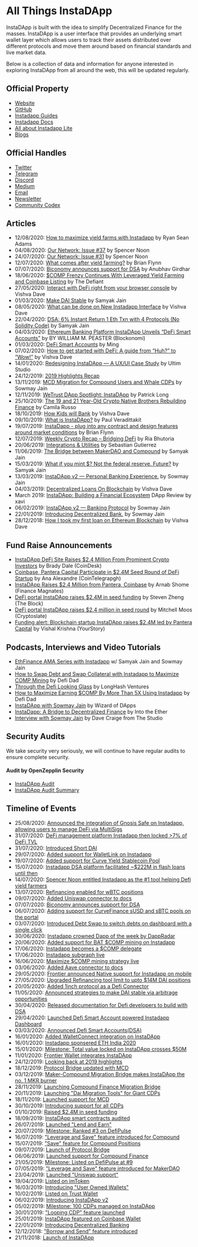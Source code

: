 # All Things InstaDApp 

InstaDApp is built with the idea to simplify Decentralized Finance for the masses. InstaDApp is a user interface that provides an underlying smart wallet layer which allows users to track their assets distributed over different protocols and move them around based on financial standards and live market data.

Below is a collection of data and information for anyone interested in exploring InstaDApp from all around the web, this will be updated regularly.

## Official Property
- [Website](https://instadapp.io/)
- [GitHub](https://github.com/InstaDApp) 
- [Instadapp Guides](https://guides.instadapp.io/)
- [Instadapp Docs](https://docs.instadapp.io/)
- [All about Instadapp Lite](https://lite.guides.instadapp.io/)
- [Blogs](https://blog.instadapp.io/)


## Official Handles
- [Twitter](https://twitter.com/InstaDApp)
- [Telegram](https://t.me/instadapp)
- [Discord](https://discord.gg/73VxbYG)
- [Medium](https://medium.com/instadapp)
- [Email](info@instadapp.io)
- [Newsletter](https://instadapp.io/newsletter/)
- [Community Codex](https://codex.instadapp.io/)

## Articles
- 12/08/2020: [How to maximize yield farms with Instadapp](https://twitter.com/BanklessHQ/status/1293324295809019904?s=20&t=yLbSipchOHxejYFBTmCfnw) by Ryan Sean Adams
- 04/08/2020: [Our Network: Issue #37](https://ournetwork.substack.com/p/our-network-issue-37) by Spencer Noon
- 24/07/2020: [Our Network: Issue #31](https://ournetwork.substack.com/p/our-network-issue-31) by Spencer Noon
- 12/07/2020: [What comes after yield farming?](https://jammsession.substack.com/p/what-comes-after-yield-farming) by Brian Flynn
- 07/07/2020: [Biconomy announces support for DSA](https://medium.com/biconomy/biconomy-announces-support-for-dsa-ca27d9f528ce) by Anubhav Girdhar
- 18/06/2020: [$COMP Frenzy Continues With Leveraged Yield Farming and Coinbase Listing](https://newsletter.thedefiant.io/p/comp-frenzy-continues-with-leveraged-2aa) by The Defiant
- 27/05/2020: [Interact with DeFi right from your browser console](https://blog.instadapp.io/javascript-solidity-devs/) by Vishva Dave
- 01/03/2020: [Make DAI Stable](https://blog.instadapp.io/dai-stable) by Samyak Jain
- 08/05/2020: [What can be done on New Instadapp Interface](https://blog.instadapp.io/new-instadapp-interface) by Vishva Dave
- 22/04/2020: [DSA: 6% Instant Return 1 Eth Txn with 4 Protocols (No Solidity Code)](https://blog.instadapp.io/six-percent-instant-return) by Samyak Jain
- 04/03/2020: [Ethereum Banking Platform InstaDApp Unveils “DeFi Smart Accounts”](https://blockonomi.com/instadapp-unveils-defi-smart-accounts/) by BY WILLIAM M. PEASTER (Blockonomi)
- 01/03/2020: [DeFi Smart Accounts](https://blog.instadapp.io/defi-smart-accounts/) by Ming
- 07/02/2020: [How to get started with DeFi: A guide from “Huh?” to “Wow!”](https://medium.com/instadapp/how-to-get-started-with-defi-a-guide-from-huh-to-wow-5d49da0c43f5) by Vishva Dave
- 14/01/2020: [Redesigning InstaDApp — A UX/UI Case Study](https://medium.com/@ultimstudio/redesigning-the-instadapp-dashboard-a-ux-case-study-c4a55728b5b7) by Ultim Studio
- 24/12/2019: [2019 Highlights Recap](https://medium.com/instadapp/2019-highlights-813047369200)
- 13/11/2019: [MCD Migration for Compound Users and Whale CDPs](https://medium.com/instadapp/mcd-migration-70782c9e6730) by Sowmay Jain
- 12/11/2019: [WeTrust DApp Spotlight: InstaDApp](https://blog.wetrust.io/wetrust-dapp-spotlight-2-instadapp-f583cf7217ed) by Patrick Long
- 25/10/2019: [The 19 and 21 Year-Old Crypto Native Brothers Rebuilding Finance](https://thedefiant.substack.com/p/the-19-and-21-year-old-crypto-native-552) by Camila Russo 
- 18/10/2019: [How Kids will Bank](https://medium.com/instadapp/how-kids-will-bank-36d39d07c63d) by Vishva Dave
- 09/10/2019: [What is InstaDApp?](https://www.veradiverdict.com/p/what-is-instadapp) by Paul Veradittakit
- 19/07/2019: [InstaDapp - plug into any contract and design features around market conditions](https://jammsession.substack.com/p/nfty-54-designing-for-composability) by Brian Flynn
- 12/07/2019: [Weekly Crypto Recap – Bridging DeFi](https://research.circle.com/weekly-recaps/weekly-crypto-recap-bridging-defi) by Ria Bhutoria
- 20/06/2019: [Integrations & Utilities](https://medium.com/instadapp/integration-utilities-1189f688ccc1) by Sebastian Gutierrez
- 11/06/2019: [The Bridge between MakerDAO and Compound](https://medium.com/instadapp/bridge-protocols-eb14b2dd0fe7) by Samyak Jain
- 15/03/2019: [What if you mint $? Not the federal reserve. Future?](https://medium.com/instadapp/what-if-you-create-dollar-80feae24b0c8) by Samyak Jain
- 13/03/2019: [InstaDApp v2 — Personal Banking Experience.](https://medium.com/instadapp/v2-624b4e896bce) by Sowmay Jain
- 04/03/2019: [Decentralized Loans On Blockchain](https://medium.com/instadapp/decentralized-loans-on-blockchain-ce4e0d266ed1) by Vishva Dave
- March 2019: [InstaDApp: Building a Financial Ecosystem](https://steemit.com/stateofthedapps/@xawi/instadapp-building-financial-ecosystem-dappreview) DApp Review by xavi 
- 06/02/2019: [InstaDApp v2 — Banking Protocol](https://medium.com/instadapp/v2-banking-protocol-52ab8327239) by Sowmay Jain 
- 22/01/2019: [Introducing Decentralized Bank.](https://medium.com/instadapp/decentralize-bank-afc337a20f58) by Sowmay Jain
- 28/12/2018: [How I took my first loan on Ethereum Blockchain](https://medium.com/instadapp/first-loan-355d3c84d0ae) by Vishva Dave

## Fund Raise Announcements
- [InstaDApp DeFi Site Raises $2.4 Million From Prominent Crypto Investors](https://www.coindesk.com/instadapp-defi-site-raises-2-4-million-from-prominent-crypto-investors?fbclid=IwAR0FNF-Lym0NhV8W4WoIPQlrwBbvka7MJEr3cJlCFW2Ej2lTfOoAlNGAFbg) by Brady Dale (CoinDesk)
- [Coinbase, Pantera Capital Participate in $2.4M Seed Round of DeFi Startup](https://cointelegraph.com/news/coinbase-pantera-capital-participate-in-24m-seed-round-of-defi-startup) by Ana Alexandre (CoinTelegrapgh)
- [InstaDApp Raises $2.4 Million from Pantera, Coinbase](https://www.financemagnates.com/cryptocurrency/news/instadapp-raises-2-4-million-from-pantera-coinbase) by Arnab Shome (Finance Magnates)
- [DeFi portal InstaDApp raises $2.4M in seed funding](https://www.theblockcrypto.com/linked/41700/defi-portal-instadapp-raises-2-4m-in-seed-funding) by Steven Zheng (The Block)
- [DeFi portal InstaDApp raises $2.4 million in seed round](https://cryptoslate.com/defi-portal-instadapp-raises-2-4-million-in-seed-round) by Mitchell Moos (Cryptoslate)
- [Funding alert: Blockchain startup InstaDApp raises $2.4M led by Pantera Capital](https://yourstory.com/2019/10/funding-blockchain-startup-instadapp-pantera-capital-defi-platform) by Vishal Krishna (YourStory)

## Podcasts, Interviews and Video Tutorials
- [EthFinance AMA Series with Instadapp](https://www.reddit.com/r/ethfinance/comments/hyem0j/ethfinance_ama_series_with_instadapp/) w/ Samyak Jain and Sowmay Jain
- [How to Swap Debt and Swap Collateral with Instadapp to Maximize COMP Mining](https://www.youtube.com/watch?v=bG3S-amyAyY) by Defi Dad
- [Through the Defi Looking Glass](https://www.crowdcast.io/e/through-the-defi-looking) by LongHash Ventures
- [How to Maximize Earning $COMP By More Than 5X Using Instadapp](https://www.youtube.com/watch?v=lcLqPLRFfro) by Defi Dad
- [InstaDApp with Sowmay Jain](https://podcasts.apple.com/us/podcast/episode-1-instadapp-with-sowmay-jain/id1457082835?i=1000433891759) by Wizard of DApps
- [InstaDapp: A Bridge to Decentralized Finance](https://podcasts.apple.com/ca/podcast/instadapp-a-bridge-to-decentralized-finance/id1443920565?i=1000443955185) by Into the Ether
- [Interview with Sowmay Jain](https://www.pscp.tv/w/1jMJgOQQqYOJL) by Dave Craige from The Studio


## Security Audits
We take security very seriously, we will continue to have regular audits to ensure complete security. 
#### Audit by OpenZepplin Security 
- [InstaDApp Audit](https://blog.openzeppelin.com/instadapp-audit/)
- [InstaDApp Audit Summary](https://blog.openzeppelin.com/instadapp-audit-summary/)


## Timeline of Events
- 25/08/2020: [Announced the integration of Gnosis Safe on Instadapp, allowing users to manage DeFi via MultiSigs](https://twitter.com/Instadapp/status/1298312645100146690?s=20&t=yLbSipchOHxejYFBTmCfnw)
- 31/07/2020: [DeFi management platform Instadapp then locked >7% of DeFi TVL](https://twitter.com/MessariCrypto/status/1288934033376915457?s=20&t=yLbSipchOHxejYFBTmCfnw)
- 31/07/2020: [Introduced Short DAI](https://twitter.com/Instadapp/status/1288912758357073923?s=20&t=yLbSipchOHxejYFBTmCfnw)
- 29/07/2020: [Added support for WalletLink on Instadapp](https://twitter.com/Instadapp/status/1288265597021761538?s=20&t=yLbSipchOHxejYFBTmCfnw)
- 19/07/2020: [Added support for Curve Yield Stablecoin Pool](https://twitter.com/Instadapp/status/1284687073547620354?s=20&t=yLbSipchOHxejYFBTmCfnw)
- 15/07/2020: [Instadapp DSA platform facilitated ~$222M in flash loans until then](https://twitter.com/sowmay_jain/status/1283144603978391553?s=20&t=yLbSipchOHxejYFBTmCfnw)
- 14/07/2020: [Spencer Noon entitled Instadapp as the #1 tool helping Defi yield farmers](https://twitter.com/spencernoon/status/1282785782563053568?s=20&t=yLbSipchOHxejYFBTmCfnw)
- 13/07/2020: [Refinancing enabled for wBTC positions](https://twitter.com/Instadapp/status/1282387822171828224?s=20&t=yLbSipchOHxejYFBTmCfnw)
- 09/07/2020: [Added Uniswap connector to docs](https://twitter.com/Instadapp/status/1281259548947427328?s=20&t=yLbSipchOHxejYFBTmCfnw)
- 07/07/2020: [Biconomy announces support for DSA](https://twitter.com/biconomy/status/1280466997445160960?s=20&t=yLbSipchOHxejYFBTmCfnw)
- 06/07/2020: [Adding support for CurveFinance sUSD and sBTC pools on the portal](https://twitter.com/Instadapp/status/1280179929389334530?s=20&t=yLbSipchOHxejYFBTmCfnw)
- 03/07/2020: [Introduced Debt Swap to switch debts on dashboard with a single click](https://twitter.com/Instadapp/status/1278800384249802755?s=20&t=yLbSipchOHxejYFBTmCfnw)
- 30/06/2020: [Instadapp crowned Dapp of the week by DappRadar](https://twitter.com/DappRadar/status/1277995312750223360?s=20&t=yLbSipchOHxejYFBTmCfnw)
- 20/06/2020: [Added support for BAT $COMP mining on Instadapp](https://twitter.com/Instadapp/status/1274329485773426693?s=20&t=yLbSipchOHxejYFBTmCfnw)
- 17/06/2020: [Instadapp becomes a $COMP delegate](https://twitter.com/Instadapp/status/1273232961924558849?s=20&t=yLbSipchOHxejYFBTmCfnw)
- 17/06/2020: [Instadapp subgraph live](https://twitter.com/graphprotocol/status/1272986825733226496?s=20&t=yLbSipchOHxejYFBTmCfnw)
- 16/06/2020: [Maximize $COMP mining strategy live](https://twitter.com/Instadapp/status/1272610924860448769?s=20&t=yLbSipchOHxejYFBTmCfnw)
- 03/06/2020: [Added Aave connector to docs](https://twitter.com/Instadapp/status/1267902832142942212?s=20&t=yLbSipchOHxejYFBTmCfnw)
- 29/05/2020: [Frontier announced Native support for Instadapp on mobile](https://twitter.com/FrontierDotXYZ/status/1266407359464660992?s=20&t=yLbSipchOHxejYFBTmCfnw)
- 27/05/2020: [Upgraded Refinancing tool limit to upto $14M DAI positions](https://twitter.com/Instadapp/status/1265353726115618816?s=20&t=yLbSipchOHxejYFBTmCfnw)
- 20/05/2020: [Added 1inch protocol as a Defi Connector](https://twitter.com/1inch/status/1263145570312630275?s=20&t=yLbSipchOHxejYFBTmCfnw)
- 11/05/2020: [Announced strategies to make DAI stable via arbitrage opportunities](https://twitter.com/Instadapp/status/1259909373909925889?s=20&t=yLbSipchOHxejYFBTmCfnw)
- 30/04/2020: [Released documentation for Defi developers to build with DSA](https://twitter.com/sowmay_jain/status/1255910327562252288?s=20&t=yLbSipchOHxejYFBTmCfnw6)
- 29/04/2020: [Launched Defi Smart Account powered Instadapp Dashboard](https://twitter.com/Instadapp/status/1255205389492195329?s=20&t=yLbSipchOHxejYFBTmCfnw)
- 03/03/2020: [Announced Defi Smart Accounts(DSA)](https://twitter.com/Instadapp/status/1234891033600643072?s=20&t=42lIbIyUC-8UviLPXCPN-A)
- 16/01/2020: [Added WalletConnect integration on InstaDApp](https://twitter.com/InstaDApp/status/1217863001673363456)
- 16/01/2020: [Instadapp sponsered ETH India 2020](https://twitter.com/ETHIndiaco/status/1217817849806245901?s=20&t=42lIbIyUC-8UviLPXCPN-A)
- 15/01/2020: [Milestone: Total value locked on InstaDApp crosses $50M](https://defipulse.com/instadapp)
- 11/01/2020: [Frontier Wallet integrates InstaDApp](https://twitter.com/Frontierwallet/status/1215901812202434560)
- 24/12/2019: [Looking back at 2019 highlights](https://twitter.com/InstaDApp/status/1209150339443838976)
- 18/12/2019: [Protocol Bridge updated with MCD](https://twitter.com/InstaDApp/status/1207349250763493378)
- 03/12/2019: [Maker-Compound Migration Bridge makes InstaDApp the no. 1 MKR burner](https://twitter.com/ASvanevik/status/1201683380825395207)
- 28/11/2019: [Launching Compound Finance Migration Bridge](https://twitter.com/InstaDApp/status/1200079870014849024)
- 20/11/2019: [Launching "Dai Migration Tools" for Giant CDPs](https://twitter.com/InstaDApp/status/1196855953649369088)
- 18/11/2019: [Launched support for MCD](https://twitter.com/InstaDApp/status/1196457416147161091)
- 30/10/2019: [Introducing support for all CDPs](https://twitter.com/InstaDApp/status/1189261600378806272)
- 01/10/2019: [Raised $2.4M in seed funding](https://twitter.com/InstaDApp/status/1179045745921363968)
- 18/09/2019: [InstaDApp smart contracts audited](https://twitter.com/OpenZeppelin/status/1159893109439959040)
- 26/07/2019: [Launched "Lend and Earn"](https://twitter.com/InstaDApp/status/1154460231373508608)
- 20/07/2019: [Milestone: Ranked #3 on DefiPulse](https://twitter.com/scott_lew_is/status/1152280683290734593)
- 16/07/2019: ["Leverage and Save" feature introduced for Compound](https://twitter.com/InstaDApp/status/1150868593032085505)
- 15/07/2019: ["Save" feature for Compound Positions](https://twitter.com/InstaDApp/status/1150577157313196032)
- 09/07/2019: [Launch of Protocol Bridge](https://twitter.com/InstaDApp/status/1148299303003119616)
- 06/06/2019: [Launched support for Compound Finance](https://twitter.com/InstaDApp/status/1136353072345538560)
- 21/05/2019: [Milestone: Listed on DefiPulse at #9](https://twitter.com/scott_lew_is/status/1130846205938999296)
- 07/05/2019: ["Leverage and Save" feature introduced for MakerDAO](https://twitter.com/InstaDApp/status/1125476338733682689)
- 23/04/2019: [Launched "Uniswap support"](https://twitter.com/InstaDApp/status/1120395191242903554)
- 19/04/2019: [Listed on imToken](https://twitter.com/InstaDApp/status/1119189916410208261)
- 16/03/2019: [Introducing "User Owned Wallets"](https://twitter.com/sowmay_jain/status/1106655279859404800)
- 10/02/2019: [Listed on Trust Wallet](https://twitter.com/vikmeup/status/1094374624307998720)
- 06/02/2019: [Introducing InstaDApp v2](https://twitter.com/sowmay_jain/status/1092833163917778944)
- 05/02/2019: [Milestone: 100 CDPs managed on InstaDApp](https://twitter.com/InstaDApp/status/1092751908320686081)
- 30/01/2019: ["Looping CDP" feature launched](https://twitter.com/sowmay_jain/status/1090332516190470150)
- 25/01/2019: [InstaDApp featured on Coinbase Wallet](https://twitter.com/sowmay_jain/status/1088527587511492608)
- 22/01/2019: [Introducing Decentralized Banking](https://twitter.com/sowmay_jain/status/1087436573287768065)
- 12/12/2018: ["Borrow and Send" feature introduced](https://twitter.com/sowmay_jain/status/1072860264339390466)
- 21/11/2018: [Launch of InstaDApp](https://twitter.com/InstaDApp/status/1065003197201182721)
